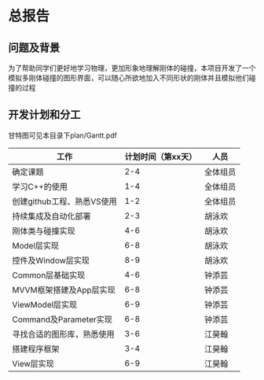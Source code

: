 # 总报告

## 问题及背景

为了帮助同学们更好地学习物理，更加形象地理解刚体的碰撞，本项目开发了一个模拟多刚体碰撞的图形界面，可以随心所欲地加入不同形状的刚体并且模拟他们碰撞的过程



## 开发计划和分工

甘特图可见本目录下plan/Gantt.pdf

| 工作                       | 计划时间（第xx天） | 人员     |
| -------------------------- | ------------------ | -------- |
| 确定课题                   | 2-4                | 全体组员 |
| 学习C++的使用              | 1-4                | 全体组员 |
| 创建github工程、熟悉VS使用 | 1-2                | 全体组员 |
| 持续集成及自动化部署       | 2-3                | 胡泳欢   |
| 刚体类与碰撞实现           | 4-6                | 胡泳欢   |
| Model层实现                | 6-8                | 胡泳欢   |
| 控件及Window层实现         | 8-9                | 胡泳欢   |
| Common层基础实现           | 4-6                | 钟添芸   |
| MVVM框架搭建及App层实现    | 6-8                | 钟添芸   |
| ViewModel层实现            | 6-9                | 钟添芸   |
| Command及Parameter实现     | 6-8                | 钟添芸   |
| 寻找合适的图形库，熟悉使用 | 3-6                | 江昊翰   |
| 搭建程序框架               | 3-4                | 江昊翰   |
| View层实现                 | 6-9                | 江昊翰   |



